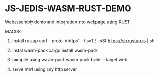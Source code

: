 # JS-JEDIS-WASM-RUST-DEMO
Webassembly demo and integration into webpage using RUST 

MACOS

1. install rustup
curl --proto '=https' --tlsv1.2 -sSf https://sh.rustup.rs | sh

2. instal wasm-pack
cargo install wasm-pack

3. compile using wasm-pack
wasm-pack build --target web

4. serve html using any http server 
